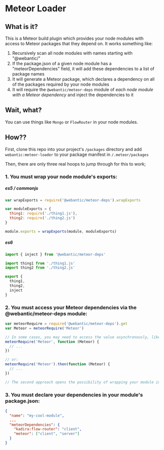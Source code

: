 # Meteor Loader

## What is it?

This is a Meteor build plugin which provides your node modules with access to Meteor packages that they depend on.
It works something like:
1. Recursively scan all node modules with names starting with "@webantic/"
2. If the package.json of a given node module has a "meteorDependencies" field, it will add these dependencies to a list of package names
3. It will generate a Meteor package, which declares a dependency on all of the packages required by your node modules
4. It will require the `@webantic/meteor-deps` module of _each node module with a Meteor dependency_ and inject the dependencies to it

## Wait, what?

You can use things like `Mongo` or `FlowRouter` in your node modules.

## How??

First, clone this repo into your project's `/packages` directory and add `webantic:meteor-loader` to your package manifest in `/.meteor/packages`

Then, there are only three real hoops to jump through for this to work;

### 1. You must wrap your node module's exports:

##### es5 / commonjs
```js
var wrapExports = require('@webantic/meteor-deps').wrapExports

var moduleExports = {
  thing1: require('./thing1.js'),
  thing2: require('./thing2.js')
}

module.exports = wrapExports(module, moduleExports)
```

##### es6
```js
import { inject } from '@webantic/meteor-deps'

import thing1 from './thing1.js'
import thing2 from './thing2.js'

export {
  thing1,
  thing2,
  inject
}
```

### 2. You must access your Meteor dependencies via the @webantic/meteor-deps module:

```js
var meteorRequire = require('@webantic/meteor-deps').get
var Meteor = meteorRequire('Meteor')

// In some cases, you may need to access the value asynchronously, like this:
meteorRequire('Meteor', function (Meteor) {
  // ...
})

// or:
meteorRequire('Meteor').then(function (Meteor) {
  // ...
})

// The second approach opens the possibility of wrapping your module in a self-invoking anonymous async function
```

### 3. You must declare your dependencies in your module's package.json:

```json
{
  "name": "my-cool-module",
  ...
  "meteorDependencies": {
    "kadira:flow-router": "client",
    "meteor": ["client", "server"]
  }
}
```
